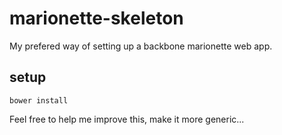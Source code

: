 marionette-skeleton
===================

My prefered way of setting up a backbone marionette web app.

setup
-----
    bower install

Feel free to help me improve this, make it more generic...
